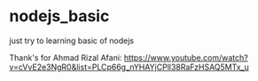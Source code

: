 # nodejs_basic

just try to learning basic of nodejs

Thank's for Ahmad Rizal Afani:
https://www.youtube.com/watch?v=cVvE2e3NgR0&list=PLCp66g_nYHAYjCPll38RaFzHSAQ5MTx_u